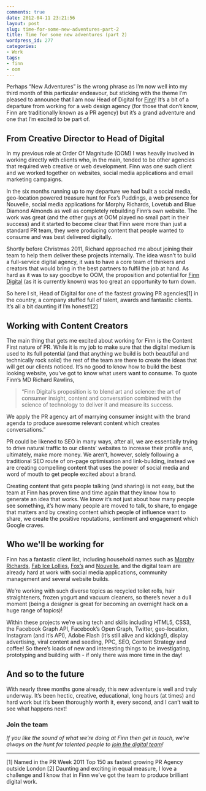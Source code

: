 ```yaml
---
comments: true
date: 2012-04-11 23:21:56
layout: post
slug: time-for-some-new-adventures-part-2
title: Time for some new adventures (part 2)
wordpress_id: 277
categories:
- Work
tags:
- finn
- oom
---
```


Perhaps “New Adventures” is the wrong phrase as I’m now well into my third month of this particular endeavour, but sticking with the theme I’m pleased to announce that I am now Head of Digital for [Finn](http://www.finncomms.com)! It’s a bit of a departure from working for a web design agency (for those that don’t know, Finn are traditionally known as a PR agency) but it’s a grand adventure and one that I’m excited to be part of.

<!-- more -->


## From Creative Director to Head of Digital


In my previous role at Order Of Magnitude (OOM) I was heavily involved in working directly with clients who, in the main, tended to be other agencies that required web creative or web development. Finn was one such client and we worked together on websites, social media applications and email marketing campaigns.

In the six months running up to my departure we had built a social media, geo-location powered treasure hunt for Fox’s Puddings, a web presence for Nouvelle, social media applications for Morphy Richards, Lovetub and Blue Diamond Almonds as well as completely rebuilding Finn’s own website. The work was great (and the other guys at OOM played no small part in their success) and it started to become clear that Finn were more than just a standard PR team, they were producing content that people wanted to consume and was best delivered digitally.

Shortly before Christmas 2011, Richard approached me about joining their team to help them deliver these projects internally. The idea wasn’t to build a full-service digital agency, it was to have a core team of thinkers and creators that would bring in the best partners to fulfil the job at hand. As hard as it was to say goodbye to OOM, the proposition and potential for [Finn Digital](http://www.finncomms.com/our-services/social-media/) (as it is currently known) was too great an opportunity to turn down.

So here I sit, Head of Digital for one of the fastest growing PR agencies[1] in the country, a company stuffed full of talent, awards and fantastic clients. It’s all a bit daunting if I’m honest![2]


## Working with Content Creators


The main thing that gets me excited about working for Finn is the Content First nature of PR. While it is my job to make sure that the digital medium is used to its full potential (and that anything we build is both beautiful and technically rock solid) the rest of the team are there to create the ideas that will get our clients noticed. It’s no good to know how to build the best looking website, you’ve got to know what users want to consume. To quote Finn’s MD Richard Rawlins,


> “Finn Digital’s proposition is to blend art and science: the art of consumer insight, content and conversation combined with the science of technology to deliver it and measure its success.

We apply the PR agency art of marrying consumer insight with the brand agenda to produce awesome relevant content which creates conversations.”


PR could be likened to SEO in many ways, after all, we are essentially trying to drive natural traffic to our clients’ websites to increase their profile and, ultimately, make more money. We aren’t, however, solely following a traditional SEO route of on-page optimisation and link-building, instead we are creating compelling content that uses the power of social media and word of mouth to get people excited about a brand.

Creating content that gets people talking (and sharing) is not easy, but the team at Finn has proven time and time again that they know how to generate an idea that works. We know it’s not just about how many people see something, it’s how many people are moved to talk, to share, to engage that matters and by creating content which people of influence want to share, we create the positive reputations, sentiment and engagement which Google craves.


## Who we'll be working for


Finn has a fantastic client list, including household names such as [Morphy Richards](http://www.finncomms.com/case-study/retail-making-a-brand-more-social/), [Fab Ice Lollies](http://www.finncomms.com/case-study/frozen-increasing-awareness-of-a-promotional-campaign/), [Fox’s](http://www.finncomms.com/case-study/social-media-using-social-to-raise-awareness-around-npd/) and [Nouvelle](http://www.finncomms.com/case-study/retail-protecting-listings/), and the digital team are already hard at work with social media applications, community management and several website builds.

We’re working with such diverse topics as recycled toilet rolls, hair straighteners, frozen yogurt and vacuum cleaners, so there’s never a dull moment (being a designer is great for becoming an overnight hack on a huge range of topics)!

Within these projects we’re using tech and skills including HTML5, CSS3, the Facebook Graph API, Facebook’s Open Graph, Twitter, geo-location, Instagram (and it’s API), Adobe Flash (it’s still alive and kicking!), display advertising, viral content and seeding, PPC, SEO, Content Strategy and coffee! So there’s loads of new and interesting things to be investigating, prototyping and building with - if only there was more time in the day!


## And so to the future


With nearly three months gone already, this new adventure is well and truly underway. It’s been hectic, creative, educational, long hours (at times) and hard work but it’s been thoroughly worth it, every second, and I can’t wait to see what happens next!


### Join the team


_If you like the sound of what we’re doing at Finn then get in touch, we’re always on the hunt for talented people to [join the digital team](http://www.finncomms.com/join-the-finn-digital-family/)!_

----------
[1] Named in the PR Week 2011 Top 150 as fastest growing PR Agency outside London
[2] Daunting and exciting in equal measure, I love a challenge and I know that in Finn we’ve got the team to produce brilliant digital work.
